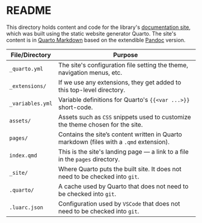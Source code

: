 # README

This directory holds content and code for the library's [documentation site][], which was built using the static website generator Quarto. The site's content is in [Quarto Markdown][] based on the extendible [Pandoc][] version.

| File/Directory   | Purpose                                                                                 |
| ---------------- | --------------------------------------------------------------------------------------- |
| `_quarto.yml`    | The site's configuration file setting the theme, navigation menus, etc.                 |
| `_extensions/`   | If we use any extensions, they get added to this top-level directory.                   |
| `_variables.yml` | Variable definitions for Quarto's `{{<var ...>}}` short-code.                           |
| `assets/`        | Assets such as `CSS` snippets used to customize the theme chosen for the site.          |
| `pages/`         | Contains the site’s content written in Quarto markdown (files with a `.qmd` extension). |
| `index.qmd`      | This is the site's landing page — a link to a file in the `pages` directory.            |
| `_site/`         | Where Quarto puts the built site. It does not need to be checked into `git`.            |
| `.quarto/`       | A cache used by Quarto that does not need to be checked into `git`.                     |
| `.luarc.json`    | Configuration used by `VSCode` that does not need to be checked into `git`.             |

<!-- Reference links -->

[documentation site]: https://nessan.github.io/xoshiro
[Quarto]: https://quarto.org
[Quarto Markdown]: https://quarto.org/pages/authoring/markdown-basics.html
[Pandoc]: https://pandoc.org
